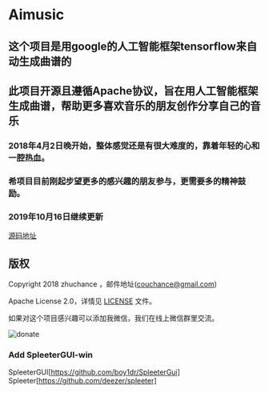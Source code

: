 # Aimusic
## 这个项目是用google的人工智能框架tensorflow来自动生成曲谱的
## 此项目开源且遵循Apache协议，旨在用人工智能框架生成曲谱，帮助更多喜欢音乐的朋友创作分享自己的音乐

### 2018年4月2日晚开始，整体感觉还是有很大难度的，靠着年轻的心和一腔热血。
### 希项目目前刚起步望更多的感兴趣的朋友参与，更需要多的精神鼓励。
### 2019年10月16日继续更新
[源码地址](https://github.com/zhuchance/Aimusic")



## 版权

Copyright 2018 zhuchance ，邮件地址(couchance@gmail.com)

Apache License 2.0，详情见 [LICENSE](LICENSE) 文件。

如果对这个项目感兴趣可以添加我微信，我们在线上微信群里交流。

![donate](./images/john.jpg) 

### Add SpleeterGUI-win
SpleeterGUI[https://github.com/boy1dr/SpleeterGui]
Spleeter[https://github.com/deezer/spleeter]
